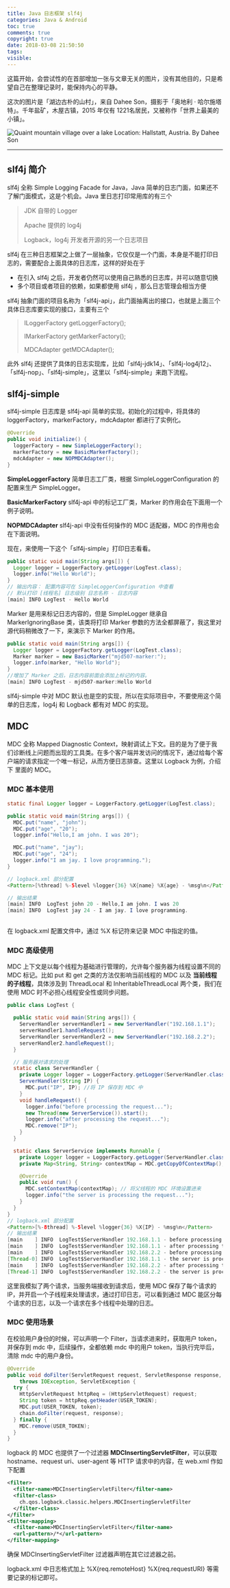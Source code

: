 ```yaml
---
title: Java 日志框架 slf4j
categories: Java & Android
toc: true
comments: true
copyright: true
date: 2018-03-08 21:50:50
tags:
visible:
---
```


这篇开始，会尝试性的在首部增加一张与文章无关的图片，没有其他目的，只是希望自己在整理记录时，能保持内心的平静。

这次的图片是「湖边古朴的山村」，来自 Dahee Son，摄影于「奥地利 · 哈尔施塔特」。千年盐矿，木屋古镇，2015 年仅有 1221名居民，又被称作「世界上最美的小镇」。

<!--more-->

![Quaint mountain village over a lake <br/> Location: Hallstatt, Austria.  By Dahee Son](/unsplash/dahee-son-204737-unsplash.jpg)

------

## slf4j 简介

slf4j 全称 Simple Logging Facade for Java，Java 简单的日志门面，如果还不了解门面模式，这是个机会。Java 里日志打印常用库的有三个

> JDK 自带的 Logger
>
> Apache 提供的 log4j
>
> Logback，log4j 开发者开源的另一个日志项目

slf4j 在三种日志框架之上做了一层抽象，它仅仅是一个门面，本身是不能打印日志的，需要配合上面具体的日志库，这样的好处在于

- 在引入 slf4j 之后，开发者仍然可以使用自己熟悉的日志库，并可以随意切换
- 多个项目或者项目的依赖，如果都使用 slf4j ，那么日志管理会相当方便

slf4j 抽象门面的项目名称为「slf4j-api」，此门面抽离出的接口，也就是上面三个具体日志库要实现的接口，主要有三个

>ILoggerFactory getLoggerFactory();
>
>IMarkerFactory getMarkerFactory();
>
>MDCAdapter getMDCAdapter();

此外 slf4j 还提供了具体的日志实现库，比如「slf4j-jdk14」、「slf4j-log4j12」、「slf4j-nop」、「slf4j-simple」，这里以「slf4j-simple」来跑下流程。



## slf4j-simple

slf4j-simple 日志库是 slf4j-api 简单的实现。初始化的过程中，将具体的 loggerFactory，markerFactory，mdcAdapter 都进行了实例化。

```java
@Override
public void initialize() {
  loggerFactory = new SimpleLoggerFactory();
  markerFactory = new BasicMarkerFactory();
  mdcAdapter = new NOPMDCAdapter();
}
```

**SimpleLoggerFactory**  简单日志工厂类，根据 SimpleLoggerConfiguration 的配置来生产 SimpleLogger。

**BasicMarkerFactory**  slf4j-api 中的标记工厂类，Marker 的作用会在下面用一个例子说明。

**NOPMDCAdapter**  slf4j-api 中没有任何操作的 MDC 适配器，MDC 的作用也会在下面说明。

现在，来使用一下这个「slf4j-simple」打印日志看看。

```java
public static void main(String args[]) {
  Logger logger = LoggerFactory.getLogger(LogTest.class);
  logger.info("Hello World");
}
// 输出内容： 配置内容可在 SimpleLoggerConfiguration 中查看
// 默认打印 [线程名] 日志级别 日志名称 - 日志内容
[main] INFO LogTest - Hello World
```

Marker 是用来标记日志内容的，但是 SimpleLogger 继承自 MarkerIgnoringBase 类，该类将打印 Marker 参数的方法全都屏蔽了，我这里对源代码稍微改了一下，来演示下 Marker 的作用。

```java
public static void main(String args[]) {
  Logger logger = LoggerFactory.getLogger(LogTest.class);
  Marker marker = new BasicMarker("mjd507-marker:");
  logger.info(marker, "Hello World");
}
//增加了 Marker 之后，日志内容前面会添加上标记的内容。
[main] INFO LogTest - mjd507-marker:Hello World
```

slf4j-simple 中对 MDC 默认也是空的实现，所以在实际项目中，不要使用这个简单的日志库，log4j 和 Logback 都有对 MDC 的实现。

## MDC

MDC 全称 Mapped Diagnostic Context，映射调试上下文。目的是为了便于我们诊断线上问题而出现的工具类。在多个客户端并发访问的情况下，通过给每个客户端的请求指定一个唯一标记，从而方便日志排查。这里以 Logback 为例，介绍下 里面的 MDC。

### MDC 基本使用

```java
static final Logger logger = LoggerFactory.getLogger(LogTest.class);

public static void main(String args[]) {
  MDC.put("name", "john");
  MDC.put("age", "20");
  logger.info("Hello,I am john. I was 20");

  MDC.put("name", "jay");
  MDC.put("age", "24");
  logger.info("I am jay. I love programming.");
}

// logback.xml 部分配置
<Pattern>[%thread] %-5level %logger{36} %X{name} %X{age} - %msg%n</Pattern>

// 输出结果
[main] INFO  LogTest john 20 - Hello,I am john. I was 20
[main] INFO  LogTest jay 24 - I am jay. I love programming.
    
```

在 logback.xml 配置文件中，通过 %X 标记符来记录 MDC 中指定的值。

### MDC 高级使用

MDC 上下文是以每个线程为基础进行管理的，允许每个服务器为线程设置不同的 MDC 标记。比如 put 和 get 之类的方法仅影响当前线程的 MDC 以及 **当前线程的子线程**，具体涉及到 ThreadLocal 和 InheritableThreadLocal 两个类，我们在使用 MDC 时不必担心线程安全性或同步问题。

```java
public class LogTest {

  public static void main(String args[]) {
    ServerHandler serverHandler1 = new ServerHandler("192.168.1.1");
    serverHandler1.handleRequest();
    ServerHandler serverHandler2 = new ServerHandler("192.168.2.2");
    serverHandler2.handleRequest();
  }

  // 服务器对请求的处理
  static class ServerHandler {
    private Logger logger = LoggerFactory.getLogger(ServerHandler.class);
    ServerHandler(String IP) {
      MDC.put("IP", IP); //将 IP 保存到 MDC 中
    }
    void handleRequest() {
      logger.info("before processing the request...");
      new Thread(new ServerService()).start();
      logger.info("after processing the request...");
      MDC.remove("IP");
    }
  }

  static class ServerService implements Runnable {
    private Logger logger = LoggerFactory.getLogger(ServerHandler.class);
    private Map<String, String> contextMap = MDC.getCopyOfContextMap(); // 获取 MDC 上下文副本

    @Override
    public void run() {
      MDC.setContextMap(contextMap); // 将父线程的 MDC 环境设置进来
      logger.info("the server is processing the request...");
    }
  }
}
// logback.xml 部分配置
<Pattern>[%-8thread] %-5level %logger{36} %X{IP} - %msg%n</Pattern>
// 输出结果
[main    ] INFO  LogTest$ServerHandler 192.168.1.1 - before processing the request...
[main    ] INFO  LogTest$ServerHandler 192.168.1.1 - after processing the request...
[main    ] INFO  LogTest$ServerHandler 192.168.2.2 - before processing the request...
[Thread-0] INFO  LogTest$ServerHandler 192.168.1.1 - the server is processing the request...
[main    ] INFO  LogTest$ServerHandler 192.168.2.2 - after processing the request...
[Thread-1] INFO  LogTest$ServerHandler 192.168.2.2 - the server is processing the request...

```

这里我模拟了两个请求，当服务端接收到请求后，使用 MDC 保存了每个请求的 IP，并开启一个子线程来处理请求，通过打印日志，可以看到通过 MDC 能区分每个请求的日志，以及一个请求在多个线程中处理的日志。

### MDC 使用场景

在校验用户身份的时候，可以声明一个 Filter，当请求进来时，获取用户 token，并保存到 mdc 中，后续操作，全都依赖 mdc 中的用户 token，当执行完毕后，清除 mdc 中的用户身份。

```java
@Override
public void doFilter(ServletRequest request, ServletResponse response, FilterChain chain)
    throws IOException, ServletException {
  try {
    HttpServletRequest httpReq = (HttpServletRequest) request;
    String token = httpReq.getHeader(USER_TOKEN);
    MDC.put(USER_TOKEN, token);
    chain.doFilter(request, response);
  } finally {
    MDC.remove(USER_TOKEN);
  }
}
```

logback 的 MDC 也提供了一个过滤器 **MDCInsertingServletFilter**，可以获取 hostname、request uri、user-agent 等 HTTP 请求中的内容，在 web.xml 作如下配置

```xml
<filter>
  <filter-name>MDCInsertingServletFilter</filter-name>
  <filter-class>
    ch.qos.logback.classic.helpers.MDCInsertingServletFilter
  </filter-class>
</filter>
<filter-mapping>
  <filter-name>MDCInsertingServletFilter</filter-name>
  <url-pattern>/*</url-pattern>
</filter-mapping> 
```

确保 MDCInsertingServletFilter 过滤器声明在其它过滤器之前。

logback.xml 中日志格式加上 %X{req.remoteHost} %X{req.requestURI} 等需要记录的标记即可。